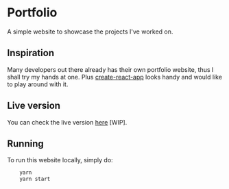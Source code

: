 # Portfolio

A simple website to showcase the projects I've worked on.
## Inspiration

Many developers out there already has their own portfolio website, thus I shall try my hands at one. Plus [create-react-app](https://create-react-app.dev/) looks handy and would like to play around with it. 

## Live version
You can check the live version [here](https://tech.devv.nl) [WIP].


## Running
To run this website locally, simply do:

```ts
	yarn
	yarn start
```
